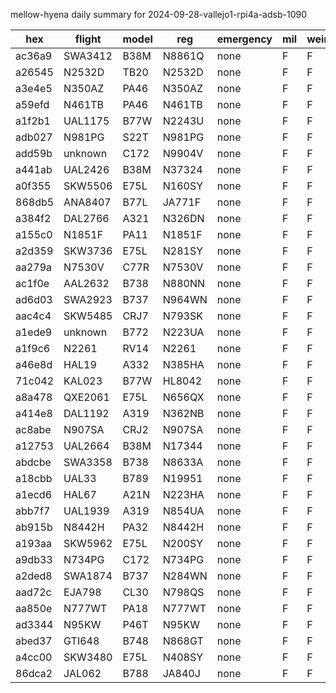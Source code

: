 mellow-hyena daily summary for 2024-09-28-vallejo1-rpi4a-adsb-1090

|hex|flight|model|reg|emergency|mil|weirdo|
|--|--|--|--|--|--|--|
|ac36a9|SWA3412|B38M|N8861Q|none|F|F|
|a26545|N2532D|TB20|N2532D|none|F|F|
|a3e4e5|N350AZ|PA46|N350AZ|none|F|F|
|a59efd|N461TB|PA46|N461TB|none|F|F|
|a1f2b1|UAL1175|B77W|N2243U|none|F|F|
|adb027|N981PG|S22T|N981PG|none|F|F|
|add59b|unknown|C172|N9904V|none|F|F|
|a441ab|UAL2426|B38M|N37324|none|F|F|
|a0f355|SKW5506|E75L|N160SY|none|F|F|
|868db5|ANA8407|B77L|JA771F|none|F|F|
|a384f2|DAL2766|A321|N326DN|none|F|F|
|a155c0|N1851F|PA11|N1851F|none|F|F|
|a2d359|SKW3736|E75L|N281SY|none|F|F|
|aa279a|N7530V|C77R|N7530V|none|F|F|
|ac1f0e|AAL2632|B738|N880NN|none|F|F|
|ad6d03|SWA2923|B737|N964WN|none|F|F|
|aac4c4|SKW5485|CRJ7|N793SK|none|F|F|
|a1ede9|unknown|B772|N223UA|none|F|F|
|a1f9c6|N2261|RV14|N2261|none|F|F|
|a46e8d|HAL19|A332|N385HA|none|F|F|
|71c042|KAL023|B77W|HL8042|none|F|F|
|a8a478|QXE2061|E75L|N656QX|none|F|F|
|a414e8|DAL1192|A319|N362NB|none|F|F|
|ac8abe|N907SA|CRJ2|N907SA|none|F|F|
|a12753|UAL2664|B38M|N17344|none|F|F|
|abdcbe|SWA3358|B738|N8633A|none|F|F|
|a18cbb|UAL33|B789|N19951|none|F|F|
|a1ecd6|HAL67|A21N|N223HA|none|F|F|
|abb7f7|UAL1939|A319|N854UA|none|F|F|
|ab915b|N8442H|PA32|N8442H|none|F|F|
|a193aa|SKW5962|E75L|N200SY|none|F|F|
|a9db33|N734PG|C172|N734PG|none|F|F|
|a2ded8|SWA1874|B737|N284WN|none|F|F|
|aad72c|EJA798|CL30|N798QS|none|F|F|
|aa850e|N777WT|PA18|N777WT|none|F|F|
|ad3344|N95KW|P46T|N95KW|none|F|F|
|abed37|GTI648|B748|N868GT|none|F|F|
|a4cc00|SKW3480|E75L|N408SY|none|F|F|
|86dca2|JAL062|B788|JA840J|none|F|F|
